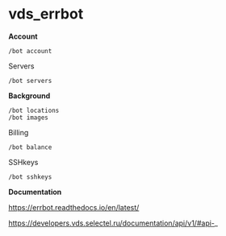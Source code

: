 # vds_errbot
**Account**
    
    /bot account

Servers
    
    /bot servers

**Background**
    
    /bot locations
    /bot images 

Billing
    
    /bot balance

SSHkeys
    
    /bot sshkeys



**Documentation**

https://errbot.readthedocs.io/en/latest/

https://developers.vds.selectel.ru/documentation/api/v1/#api-_

